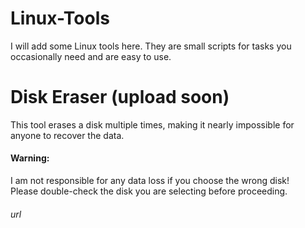 # Linux-Tools
I will add some Linux tools here. They are small scripts for tasks you occasionally need and are easy to use.

# Disk Eraser (upload soon)
This tool erases a disk multiple times, making it nearly impossible for anyone to recover the data.    
#### Warning:
I am not responsible for any data loss if you choose the wrong disk!    
Please double-check the disk you are selecting before proceeding.
###### url

